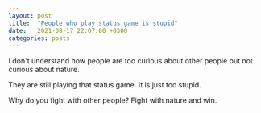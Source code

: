 ```yaml
---
layout: post
title:  "People who play status game is stupid"
date:   2021-08-17 22:07:00 +0300
categories: posts
---
```


I don't understand how people are too curious about other people but not curious about nature.


They are still playing that status game. It is just too stupid.


Why do you fight with other people? Fight with nature and win.
